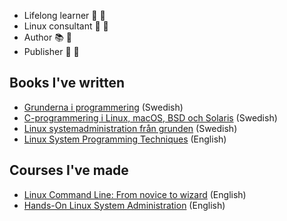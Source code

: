 * Lifelong learner :school: :notebook_with_decorative_cover:
* Linux consultant :penguin: :whale:
* Author :books: :orange_book:
* Publisher :newspaper: :green_book:

## Books I've written
* [Grunderna i
  programmering](https://cyberinfo.se/bocker/#grunderna-i-programmering)
  (Swedish)
* [C-programmering i Linux, macOS, BSD och
  Solaris](https://cyberinfo.se/bocker/#c-programmering-i-linux-macos-bsd-och-solaris)
  (Swedish)
* [Linux systemadministration från
  grunden](https://cyberinfo.se/bocker/#linux-systemadministration-fr%C3%A5n-grunden)
  (Swedish)
* [Linux System Programming Techniques](https://www.amazon.com/dp/1789951283) (English)

## Courses I've made
* [Linux Command Line: From novice to
  wizard](https://www.udemy.com/course/linux-command-line-from-novice-to-wizard/?referralCode=D1F8010EA93F631EAC6D)
  (English)
* [Hands-On Linux System
  Administration](https://www.packtpub.com/product/hands-on-linux-system-administration-video/9781789133219)
  (English)
